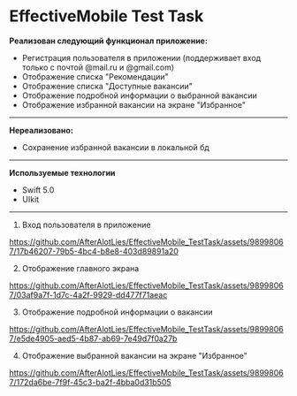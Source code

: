 # EffectiveMobile Test Task
**Реализован следующий функционал приложение:**
* Регистрация пользователя в приложении (поддерживает вход только с почтой @mail.ru и @gmail.com)
* Отображение списка "Рекомендации"
* Отображение списка "Доступные вакансии"
* Отображение подробной информации о выбранной вакансии
* Отображение избранной вакансии на экране "Избранное"
----
**Нереализовано:**
* Сохранение избранной вакансии в локальной бд
----
**Используемые технологии**
* Swift 5.0
* UIkit
-----
1. Вход пользователя в приложение 

https://github.com/AfterAlotLies/EffectiveMobile_TestTask/assets/98998067/17b46207-79b5-4bc4-b8e8-403d89891a20

2. Отображение главного экрана 
   
https://github.com/AfterAlotLies/EffectiveMobile_TestTask/assets/98998067/03af9a7f-1d7c-4a2f-9929-dd477f71aeac

3. Отображение подробной информации о вакансии
   
https://github.com/AfterAlotLies/EffectiveMobile_TestTask/assets/98998067/e5de4905-aed5-4b87-ab69-7e49d7f0a27b

4. Отображение выбранной вакансии на экране "Избранное"

https://github.com/AfterAlotLies/EffectiveMobile_TestTask/assets/98998067/172da6be-7f9f-45c3-ba2f-4bba0d31b505

